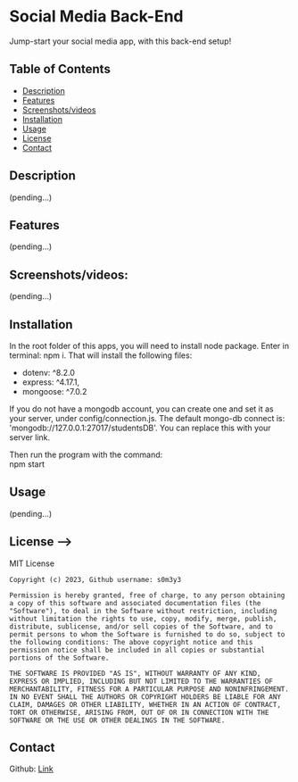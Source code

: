 # Social Media Back-End
Jump-start your social media app, with this back-end setup! 

## Table of Contents

- [Description](#description)
- [Features](#features)
- [Screenshots/videos](#Screenshots/videos)
- [Installation](#Installation)
- [Usage](#usage)
- [License](#license)
- [Contact](#contact)

## Description
(pending...)

## Features
(pending...)

## Screenshots/videos:
(pending...)

## Installation
In the root folder of this apps, you will need to install node package. Enter in terminal: npm i. 
That will install the following files: 
* dotenv: ^8.2.0
* express: ^4.17.1,
* mongoose: ^7.0.2

If you do not have a mongodb account, you can create one and set it as your server, under config/connection.js. 
The default mongo-db connect is: 'mongodb://127.0.0.1:27017/studentsDB'. You can replace this with your server link. 

Then run the program with the command:  
  npm start

## Usage
(pending...)

## License -->

  MIT License

    Copyright (c) 2023, Github username: s0m3y3
    
    Permission is hereby granted, free of charge, to any person obtaining a copy of this software and associated documentation files (the "Software"), to deal in the Software without restriction, including without limitation the rights to use, copy, modify, merge, publish, distribute, sublicense, and/or sell copies of the Software, and to permit persons to whom the Software is furnished to do so, subject to the following conditions: The above copyright notice and this permission notice shall be included in all copies or substantial portions of the Software.
    
    THE SOFTWARE IS PROVIDED "AS IS", WITHOUT WARRANTY OF ANY KIND, EXPRESS OR IMPLIED, INCLUDING BUT NOT LIMITED TO THE WARRANTIES OF MERCHANTABILITY, FITNESS FOR A PARTICULAR PURPOSE AND NONINFRINGEMENT. IN NO EVENT SHALL THE AUTHORS OR COPYRIGHT HOLDERS BE LIABLE FOR ANY CLAIM, DAMAGES OR OTHER LIABILITY, WHETHER IN AN ACTION OF CONTRACT, TORT OR OTHERWISE, ARISING FROM, OUT OF OR IN CONNECTION WITH THE SOFTWARE OR THE USE OR OTHER DEALINGS IN THE SOFTWARE.


## Contact

Github: [Link](https://github.com/s0m3y3/socialMedia_back-end)  


